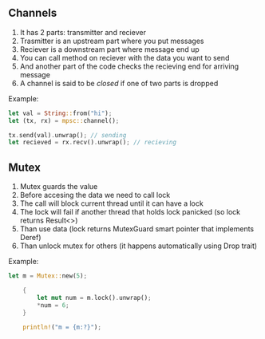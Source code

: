 ## Channels

1. It has 2 parts: transmitter and reciever
2. Trasmitter is an upstream part where you put messages
3. Reciever is a downstream part where message end up
4. You can call method on reciever with the data you want to send
5. And another part of the code checks the recieving end for arriving message
6. A channel is said to be *closed* if one of two parts is dropped

Example:
```rust
let val = String::from("hi");
let (tx, rx) = mpsc::channel();

tx.send(val).unwrap(); // sending
let recieved = rx.recv().unwrap(); // recieving

```

## Mutex
1. Mutex guards the value
2. Before accesing the data we need to call lock
3. The call will block current thread until it can have a lock
4. The lock will fail if another thread that holds lock panicked (so lock returns Result<>)
5. Than use data (lock returns MutexGuard smart pointer that implements Deref)
6. Than unlock mutex for others (it happens automatically using Drop trait)

Example:
```rust
let m = Mutex::new(5);

    {
        let mut num = m.lock().unwrap();
        *num = 6;
    }

    println!("m = {m:?}");
```
